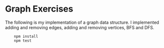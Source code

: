 # Graph Exercises

The following is my implementation of a graph data structure. I implemented adding and removing edges, adding and removing vertices, BFS and DFS.

```
    npm install
    npm test
```